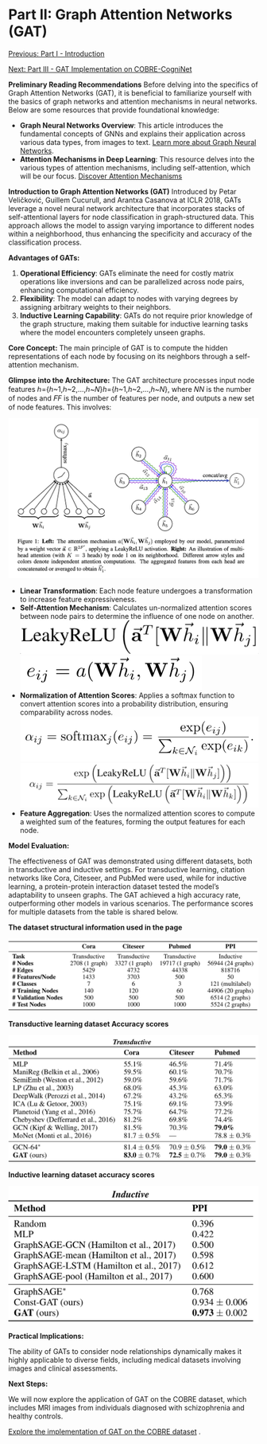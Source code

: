 # Part II: Graph Attention Networks (GAT)

[Previous: Part I - Introduction](/pages/part-i-introduction.md/)

[Next: Part III - GAT Implementation on COBRE-CogniNet](/pages/part-iii-cobre-implementation.md/)

**Preliminary Reading Recommendations**
Before delving into the specifics of Graph Attention Networks (GAT), it is beneficial to familiarize yourself with the basics of graph networks and attention mechanisms in neural networks. Below are some resources that provide foundational knowledge:

- **Graph Neural Networks Overview**: This article introduces the fundamental concepts of GNNs and explains their application across various data types, from images to text. [Learn more about Graph Neural Networks](https://h2o.ai/wiki/self-attention/#:~:text=Self%2Dattention%20is%20a%20mechanism,sequence%20by%20attending%20to%20itself).
- **Attention Mechanisms in Deep Learning**: This resource delves into the various types of attention mechanisms, including self-attention, which will be our focus. [Discover Attention Mechanisms](https://www.scaler.com/topics/deep-learning/attention-mechanism-deep-learning/)

**Introduction to Graph Attention Networks (GAT)**
Introduced by Petar Veličković, Guillem Cucurull, and Arantxa Casanova at ICLR 2018, GATs leverage a novel neural network architecture that incorporates stacks of self-attentional layers for node classification in graph-structured data. This approach allows the model to assign varying importance to different nodes within a neighborhood, thus enhancing the specificity and accuracy of the classification process.

**Advantages of GATs:**

1. **Operational Efficiency**: GATs eliminate the need for costly matrix operations like inversions and can be parallelized across node pairs, enhancing computational efficiency.
2. **Flexibility**: The model can adapt to nodes with varying degrees by assigning arbitrary weights to their neighbors.
3. **Inductive Learning Capability**: GATs do not require prior knowledge of the graph structure, making them suitable for inductive learning tasks where the model encounters completely unseen graphs.

**Core Concept:**
The main principle of GAT is to compute the hidden representations of each node by focusing on its neighbors through a self-attention mechanism.

**Glimpse into the Architecture:**
The GAT architecture processes input node features ℎ={ℎ~1,ℎ~2,...,ℎ~𝑁}_h_={_h_~1,_h_~2,...,_h_~_N_}, where 𝑁*N* is the number of nodes and 𝐹*F* is the number of features per node, and outputs a new set of node features. This involves:

![Untitled](<Part-II%20Graph%20Attention%20Networks%20(GAT)%20303766cead4c4b74a4e3d3f70f591f5b/Untitled.png>)

- **Linear Transformation**: Each node feature undergoes a transformation to increase feature expressiveness.
- **Self-Attention Mechanism**: Calculates un-normalized attention scores between node pairs to determine the influence of one node on another.
  ![Screenshot 2024-04-28 at 7.44.22 PM.png](<Part-II%20Graph%20Attention%20Networks%20(GAT)%20303766cead4c4b74a4e3d3f70f591f5b/Screenshot_2024-04-28_at_7.44.22_PM.png>)
  ![Screenshot 2024-04-28 at 7.39.55 PM.png](<Part-II%20Graph%20Attention%20Networks%20(GAT)%20303766cead4c4b74a4e3d3f70f591f5b/Screenshot_2024-04-28_at_7.39.55_PM.png>)
- **Normalization of Attention Scores**: Applies a softmax function to convert attention scores into a probability distribution, ensuring comparability across nodes.
  ![Screenshot 2024-04-28 at 8.14.10 PM.png](<Part-II%20Graph%20Attention%20Networks%20(GAT)%20303766cead4c4b74a4e3d3f70f591f5b/Screenshot_2024-04-28_at_8.14.10_PM.png>)
  ![Screenshot 2024-04-28 at 8.15.29 PM.png](<Part-II%20Graph%20Attention%20Networks%20(GAT)%20303766cead4c4b74a4e3d3f70f591f5b/cdd74c61-ec4e-4b04-bffa-48b6edc42875.png>)
- **Feature Aggregation**: Uses the normalized attention scores to compute a weighted sum of the features, forming the output features for each node.

**Model Evaluation:**

The effectiveness of GAT was demonstrated using different datasets, both in transductive and inductive settings. For transductive learning, citation networks like Cora, Citeseer, and PubMed were used, while for inductive learning, a protein-protein interaction dataset tested the model’s adaptability to unseen graphs. The GAT achieved a high accuracy rate, outperforming other models in various scenarios. The performance scores for multiple datasets from the table is shared below.

**The dataset structural information used in the page**

![Screenshot 2024-04-28 at 8.40.36 PM.png](<Part-II%20Graph%20Attention%20Networks%20(GAT)%20303766cead4c4b74a4e3d3f70f591f5b/Screenshot_2024-04-28_at_8.40.36_PM.png>)

**Transductive learning dataset Accuracy scores**

![Screenshot 2024-04-28 at 8.43.37 PM.png](<Part-II%20Graph%20Attention%20Networks%20(GAT)%20303766cead4c4b74a4e3d3f70f591f5b/Screenshot_2024-04-28_at_8.43.37_PM.png>)

**Inductive learning dataset accuracy scores**

![Screenshot 2024-04-28 at 8.43.15 PM.png](<Part-II%20Graph%20Attention%20Networks%20(GAT)%20303766cead4c4b74a4e3d3f70f591f5b/Screenshot_2024-04-28_at_8.43.15_PM.png>)

**Practical Implications:**

The ability of GATs to consider node relationships dynamically makes it highly applicable to diverse fields, including medical datasets involving images and clinical assessments.

**Next Steps:**

We will now explore the application of GAT on the COBRE dataset, which includes MRI images from individuals diagnosed with schizophrenia and healthy controls.

[Explore the implementation of GAT on the COBRE dataset](https://chatgpt.com/c/7833c581-fa55-4327-9f7a-2d46312f6100#) .
